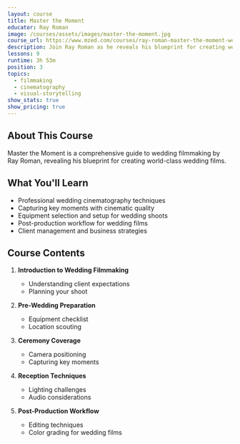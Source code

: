 ```yaml
---
layout: course
title: Master the Moment
educator: Ray Roman
image: /courses/assets/images/master-the-moment.jpg
course_url: https://www.mzed.com/courses/ray-roman-master-the-moment-wedding-filmmaking-masterclass
description: Join Ray Roman as he reveals his blueprint for creating world-class wedding films, taking you through an entire wedding from start to finish.
lessons: 9
runtime: 3h 53m
position: 3
topics:
  - filmmaking
  - cinematography
  - visual-storytelling
show_stats: true
show_pricing: true
---
```


## About This Course

Master the Moment is a comprehensive guide to wedding filmmaking by Ray Roman, revealing his blueprint for creating world-class wedding films.

## What You'll Learn

- Professional wedding cinematography techniques
- Capturing key moments with cinematic quality
- Equipment selection and setup for wedding shoots
- Post-production workflow for wedding films
- Client management and business strategies

## Course Contents

1. **Introduction to Wedding Filmmaking**
   - Understanding client expectations
   - Planning your shoot
   
2. **Pre-Wedding Preparation**
   - Equipment checklist
   - Location scouting
   
3. **Ceremony Coverage**
   - Camera positioning
   - Capturing key moments
   
4. **Reception Techniques**
   - Lighting challenges
   - Audio considerations
   
5. **Post-Production Workflow**
   - Editing techniques
   - Color grading for wedding films

<!-- Additional content for the individual course page can go here --> 